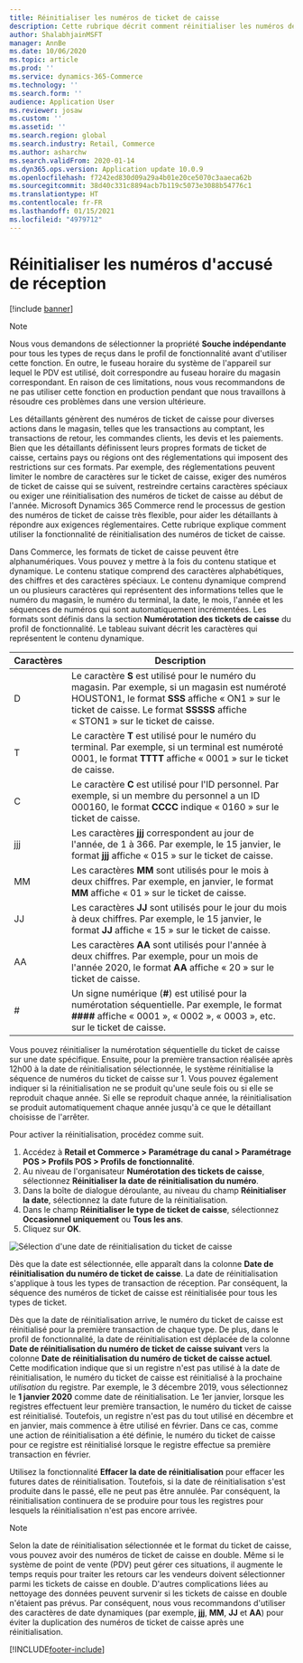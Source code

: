 ```yaml
---
title: Réinitialiser les numéros de ticket de caisse
description: Cette rubrique décrit comment réinitialiser les numéros de ticket de caisse utilisés pour diverses actions à une date souhaitée (par exemple, l'année fiscale ou l'année civile).
author: ShalabhjainMSFT
manager: AnnBe
ms.date: 10/06/2020
ms.topic: article
ms.prod: ''
ms.service: dynamics-365-Commerce
ms.technology: ''
ms.search.form: ''
audience: Application User
ms.reviewer: josaw
ms.custom: ''
ms.assetid: ''
ms.search.region: global
ms.search.industry: Retail, Commerce
ms.author: asharchw
ms.search.validFrom: 2020-01-14
ms.dyn365.ops.version: Application update 10.0.9
ms.openlocfilehash: f7242ed830d09a29a4b01e20ce5070c3aaeca62b
ms.sourcegitcommit: 38d40c331c8894acb7b119c5073e3088b54776c1
ms.translationtype: HT
ms.contentlocale: fr-FR
ms.lasthandoff: 01/15/2021
ms.locfileid: "4979712"
---
```

# <a name="reset-receipt-numbers"></a>Réinitialiser les numéros d'accusé de réception 

[!include [banner](includes/banner.md)]

> [!NOTE]
> Nous vous demandons de sélectionner la propriété **Souche indépendante** pour tous les types de reçus dans le profil de fonctionnalité avant d'utiliser cette fonction. En outre, le fuseau horaire du système de l'appareil sur lequel le PDV est utilisé, doit correspondre au fuseau horaire du magasin correspondant. En raison de ces limitations, nous vous recommandons de ne pas utiliser cette fonction en production pendant que nous travaillons à résoudre ces problèmes dans une version ultérieure. 

Les détaillants génèrent des numéros de ticket de caisse pour diverses actions dans le magasin, telles que les transactions au comptant, les transactions de retour, les commandes clients, les devis et les paiements. Bien que les détaillants définissent leurs propres formats de ticket de caisse, certains pays ou régions ont des réglementations qui imposent des restrictions sur ces formats. Par exemple, des réglementations peuvent limiter le nombre de caractères sur le ticket de caisse, exiger des numéros de ticket de caisse qui se suivent, restreindre certains caractères spéciaux ou exiger une réinitialisation des numéros de ticket de caisse au début de l'année. Microsoft Dynamics 365 Commerce rend le processus de gestion des numéros de ticket de caisse très flexible, pour aider les détaillants à répondre aux exigences réglementaires. Cette rubrique explique comment utiliser la fonctionnalité de réinitialisation des numéros de ticket de caisse.

Dans Commerce, les formats de ticket de caisse peuvent être alphanumériques. Vous pouvez y mettre à la fois du contenu statique et dynamique. Le contenu statique comprend des caractères alphabétiques, des chiffres et des caractères spéciaux. Le contenu dynamique comprend un ou plusieurs caractères qui représentent des informations telles que le numéro du magasin, le numéro du terminal, la date, le mois, l'année et les séquences de numéros qui sont automatiquement incrémentées. Les formats sont définis dans la section **Numérotation des tickets de caisse** du profil de fonctionnalité. Le tableau suivant décrit les caractères qui représentent le contenu dynamique.

| Caractères | Description |
|------------|-------------|
| D          | Le caractère **S** est utilisé pour le numéro du magasin. Par exemple, si un magasin est numéroté HOUSTON1, le format **SSS** affiche « ON1 » sur le ticket de caisse. Le format **SSSSS** affiche « STON1 » sur le ticket de caisse. |
| T          | Le caractère **T** est utilisé pour le numéro du terminal. Par exemple, si un terminal est numéroté 0001, le format **TTTT** affiche « 0001 » sur le ticket de caisse. |
| C          | Le caractère **C** est utilisé pour l'ID personnel. Par exemple, si un membre du personnel a un ID 000160, le format **CCCC** indique « 0160 » sur le ticket de caisse. |
| jjj        | Les caractères **jjj** correspondent au jour de l'année, de 1 à 366. Par exemple, le 15 janvier, le format **jjj** affiche « 015 » sur le ticket de caisse. |
| MM         | Les caractères **MM** sont utilisés pour le mois à deux chiffres. Par exemple, en janvier, le format **MM** affiche « 01 » sur le ticket de caisse. |
| JJ         | Les caractères **JJ** sont utilisés pour le jour du mois à deux chiffres. Par exemple, le 15 janvier, le format **JJ** affiche « 15 » sur le ticket de caisse. |
| AA         | Les caractères **AA** sont utilisés pour l'année à deux chiffres. Par exemple, pour un mois de l'année 2020, le format **AA** affiche « 20 » sur le ticket de caisse. |
| \#         | Un signe numérique (**\#**) est utilisé pour la numérotation séquentielle. Par exemple, le format **####** affiche « 0001 », « 0002 », « 0003 », etc. sur le ticket de caisse. |

Vous pouvez réinitialiser la numérotation séquentielle du ticket de caisse sur une date spécifique. Ensuite, pour la première transaction réalisée après 12h00 à la date de réinitialisation sélectionnée, le système réinitialise la séquence de numéros du ticket de caisse sur 1. Vous pouvez également indiquer si la réinitialisation ne se produit qu'une seule fois ou si elle se reproduit chaque année. Si elle se reproduit chaque année, la réinitialisation se produit automatiquement chaque année jusqu'à ce que le détaillant choisisse de l'arrêter. 

Pour activer la réinitialisation, procédez comme suit.

1. Accédez à **Retail et Commerce \> Paramétrage du canal \> Paramétrage POS \> Profils POS \> Profils de fonctionnalité**.
1. Au niveau de l'organisateur **Numérotation des tickets de caisse**, sélectionnez **Réinitialiser la date de réinitialisation du numéro**.
1. Dans la boîte de dialogue déroulante, au niveau du champ **Réinitialiser la date**, sélectionnez la date future de la réinitialisation.
1. Dans le champ **Réinitialiser le type de ticket de caisse**, sélectionnez **Occasionnel uniquement** ou **Tous les ans**.
1. Cliquez sur **OK**.

![Sélection d'une date de réinitialisation du ticket de caisse](media/Enable_receipt_reset.png "Sélection d'une date de réinitialisation du ticket de caisse")

Dès que la date est sélectionnée, elle apparaît dans la colonne **Date de réinitialisation du numéro de ticket de caisse**. La date de réinitialisation s'applique à tous les types de transaction de réception. Par conséquent, la séquence des numéros de ticket de caisse est réinitialisée pour tous les types de ticket.

Dès que la date de réinitialisation arrive, le numéro du ticket de caisse est réinitialisé pour la première transaction de chaque type. De plus, dans le profil de fonctionnalité, la date de réinitialisation est déplacée de la colonne **Date de réinitialisation du numéro de ticket de caisse suivant** vers la colonne **Date de réinitialisation du numéro de ticket de caisse actuel**. Cette modification indique que si un registre n'est pas utilisé à la date de réinitialisation, le numéro du ticket de caisse est réinitialisé à la prochaine *utilisation* du registre. Par exemple, le 3 décembre 2019, vous sélectionnez le **1 janvier 2020** comme date de réinitialisation. Le 1er janvier, lorsque les registres effectuent leur première transaction, le numéro du ticket de caisse est réinitialisé. Toutefois, un registre n'est pas du tout utilisé en décembre et en janvier, mais commence à être utilisé en février. Dans ce cas, comme une action de réinitialisation a été définie, le numéro du ticket de caisse pour ce registre est réinitialisé lorsque le registre effectue sa première transaction en février.

Utilisez la fonctionnalité **Effacer la date de réinitialisation** pour effacer les futures dates de réinitialisation. Toutefois, si la date de réinitialisation s'est produite dans le passé, elle ne peut pas être annulée. Par conséquent, la réinitialisation continuera de se produire pour tous les registres pour lesquels la réinitialisation n'est pas encore arrivée.

> [!NOTE]
> Selon la date de réinitialisation sélectionnée et le format du ticket de caisse, vous pouvez avoir des numéros de ticket de caisse en double. Même si le système de point de vente (PDV) peut gérer ces situations, il augmente le temps requis pour traiter les retours car les vendeurs doivent sélectionner parmi les tickets de caisse en double. D'autres complications liées au nettoyage des données peuvent survenir si les tickets de caisse en double n'étaient pas prévus. Par conséquent, nous vous recommandons d'utiliser des caractères de date dynamiques (par exemple, **jjj**, **MM**, **JJ** et **AA**) pour éviter la duplication des numéros de ticket de caisse après une réinitialisation.


[!INCLUDE[footer-include](../includes/footer-banner.md)]